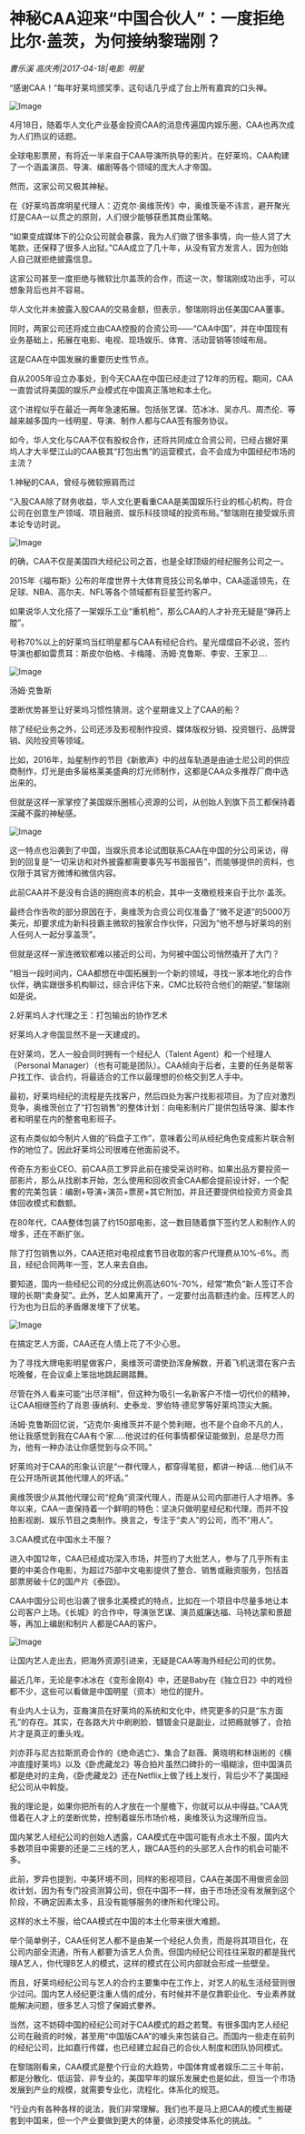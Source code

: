 # 神秘CAA迎来“中国合伙人”：一度拒绝比尔·盖茨，为何接纳黎瑞刚？

*曹乐溪 高庆秀|2017-04-18|电影 
                                                明星*

“感谢CAA！”每年好莱坞颁奖季，这句话几乎成了台上所有嘉宾的口头禅。

![Image](http://static.ylzbl.com/uploads/ueditor/php/upload/image/20170705/1499243494785790.jpeg)

4月18日，随着华人文化产业基金投资CAA的消息传遍国内娱乐圈，CAA也再次成为人们热议的话题。

全球电影票房，有将近一半来自于CAA导演所执导的影片。在好莱坞，CAA构建了一个涵盖演员、导演、编剧等各个领域的庞大人才帝国。

然而，这家公司又极其神秘。

在《好莱坞首席明星代理人：迈克尔·奥维茨传》中，奥维茨毫不讳言，避开聚光灯是CAA一以贯之的原则，人们很少能够获悉其商业策略。

“如果变成媒体下的公众公司就会暴露，我为人们做了很多事情，向一些人贷了大笔款，还保释了很多人出狱。”CAA成立了几十年，从没有官方发言人，因为创始人自己就拒绝披露信息。

这家公司甚至一度拒绝与微软比尔盖茨的合作，而这一次，黎瑞刚成功出手，可以想象背后也并不容易。

华人文化并未披露入股CAA的交易金额，但表示，黎瑞刚将出任美国CAA董事。

同时，两家公司还将成立由CAA控股的合资公司——“CAA中国”，并在中国现有业务基础上，拓展在电影、电视、现场娱乐、体育、活动营销等领域布局。

这是CAA在中国发展的重要历史性节点。

自从2005年设立办事处，到今天CAA在中国已经走过了12年的历程。期间，CAA一直尝试将美国的娱乐产业模式在中国真正落地和本土化。

这个进程似乎在最近一两年急速拓展。包括张艺谋、范冰冰、吴亦凡、周杰伦、等越来越多国内一线明星、导演、制作人都与CAA签有服务协议。

如今，华人文化与CAA不仅有股权合作，还将共同成立合资公司，已经占据好莱坞人才大半壁江山的CAA极其“打包出售”的运营模式，会不会成为中国经纪市场的主流？

1.神秘的CAA，曾经与微软擦肩而过

“入股CAA除了财务收益，华人文化更看重CAA是美国娱乐行业的核心机构，符合公司在创意生产领域、项目融资、娱乐科技领域的投资布局。”黎瑞刚在接受娱乐资本论专访时说。

![Image](http://static.ylzbl.com/201704281802528951)

的确，CAA不仅是美国四大经纪公司之首，也是全球顶级的经纪服务公司之一。

2015年《福布斯》公布的年度世界十大体育竞技公司名单中，CAA遥遥领先，在足球、NBA、高尔夫、NFL等各个领域都有巨星签约客户。

如果说华人文化搭了一架娱乐工业“重机枪”，那么CAA的人才补充无疑是“弹药上膛”。

号称70%以上的好莱坞当红明星都与CAA有经纪合约。星光熠熠自不必说，签约导演也都如雷贯耳：斯皮尔伯格、卡梅隆、汤姆·克鲁斯、李安、王家卫....

![Image](http://static.ylzbl.com/201704281802528577)

汤姆·克鲁斯

垄断优势甚至让好莱坞习惯性猜测，这个星期谁又上了CAA的船？

除了经纪业务之外，公司还涉及影视制作投资、媒体版权分销、投资银行、品牌营销、风险投资等领域。

比如，2016年，灿星制作的节目《新歌声》中的战车轨道是由迪士尼公司的供应商制作，灯光是由多届格莱美盛典的灯光师制作，这都是CAA众多推荐厂商中选出来的。

但就是这样一家掌控了美国娱乐圈核心资源的公司，从创始人到旗下员工都保持着深藏不露的神秘感。

![Image](http://static.ylzbl.com/201704281802523798)

这一特点也沿袭到了中国，当娱乐资本论试图联系CAA在中国的分公司采访，得到的回复是“一切采访和对外披露都需要事先写书面报告”，而能够提供的资料，也仅限于其官方微博和微信内容。

此前CAA并不是没有合适的拥抱资本的机会，其中一支橄榄枝来自于比尔·盖茨。

最终合作告吹的部分原因在于，奥维茨为合资公司仅准备了“微不足道”的5000万美元，却要求成为新科技霸主微软的独家合作伙伴，只因为“他不想与好莱坞的别人任何人一起分享盖茨”。

但就是这样一家连微软都难以接近的公司，为何被中国公司悄然撬开了大门？

“相当一段时间内，CAA都想在中国拓展到一个新的领域，寻找一家本地化的合作伙伴，确实跟很多机构聊过，综合评估下来，CMC比较符合他们的期望。”黎瑞刚如是说。

2.好莱坞人才代理之王：打包输出的协作艺术

好莱坞人才帝国显然不是一天建成的。

在好莱坞，艺人一般会同时拥有一个经纪人（Talent Agent）和一个经理人（Personal Manager）（也有可能是团队）。CAA倾向于后者，主要的任务是帮客户找工作、谈合约，将最适合的工作以最理想的价格交到艺人手中。

最初，好莱坞经纪的流程是先找客户，然后四处为客户找影视项目。为了应对激烈竞争，奥维茨创立了“打包销售”的整体计划：向电影制片厂提供包括导演、脚本作者和明星在内的整套电影班子。

这有点类似如今制片人做的“码盘子工作”，意味着公司从经纪角色变成影片联合制作的地位了。因此好莱坞公司很难在他面前说不。

传奇东方影业CEO、前CAA员工罗异此前在接受采访时称，如果出品方要投资一部影片，那么从找剧本开始，怎么使用和回收资金CAA都会提前设计好，一个配套的完美包装：编剧+导演+演员+票房+其它附加，并且还要提供给投资方资金具体回收模式和数额。

在80年代，CAA整体包装了约150部电影，这一数目随着旗下签约艺人和制作人的增多，还在不断扩张。

除了打包销售以外，CAA还把对电视成套节目收取的客户代理费从10%-6%。而且，经纪合同两年一签，艺人来去自由。

要知道，国内一些经纪公司的分成比例高达60%-70%，经常“欺负”新人签订不合理的长期“卖身契”。此外，艺人如果离开了，一定要付出高额违约金。压榨艺人的行为也为日后的矛盾爆发埋下了伏笔。

![Image](http://static.ylzbl.com/201704281802522147)

在搞定艺人方面，CAA还在人情上花了不少心思。

为了寻找大牌电影明星做客户，奥维茨可谓使劲浑身解数，开着飞机送潜在客户去吃晚餐，在会议桌上笨拙地跳起踢踏舞。

尽管在外人看来可能“出尽洋相”，但这种为吸引一名新客户不惜一切代价的精神，让CAA相继签约了肖恩·康纳利、史泰龙、罗伯特·德尼罗等好莱坞顶尖大腕。

汤姆·克鲁斯回忆说，“迈克尔·奥维茨并不是个势利眼，也不是个自命不凡的人，他让我感觉到我在CAA有个家.....他说过的任何事情都保证能做到，总是尽力而为，他有一种办法让你感觉到与众不同。”

好莱坞对于CAA的形象认识是“一群代理人，都穿得笔挺，都讲一种话....他们从不在公开场所说其他代理人的坏话。”

奥维茨很少从其他代理公司“挖角”资深代理人，而是从公司内部进行人才培养。多年以来，CAA一直保持着一个鲜明的特色：坚决只做明星经纪和代理，而并不投拍影视剧、娱乐节目之类制作。换言之，专注于“卖人”的公司，而不“用人”。

3.CAA模式在中国水土不服？

进入中国12年，CAA已经成功深入市场，并签约了大批艺人，参与了几乎所有主要的中美合作电影，为超过75部中文电影提供了整合、销售或融资服务，包括首部票房破十亿的国产片《泰囧》。

CAA中国分公司也沿袭了很多北美模式的特点，比如在一个项目中尽量多地让本公司客户上场。《长城》的合作中，导演张艺谋、演员威廉达福、马特达蒙和景甜等，再加上编剧和制片人都是CAA的客户。

![Image](http://static.ylzbl.com/201704281802522957)

让国内艺人走出去，把海外资源引进来，无疑是CAA等海外经纪公司的优势。

最近几年，无论是李冰冰在《变形金刚4》中，还是Baby在《独立日2》中的戏份都不少，这些可以看做是中国明星（资本）地位的提升。

有业内人士认为，亚裔演员在好莱坞的系统和文化中，终究更多的只是“东方面孔”的存在。其实，在各路大片中刷刷脸、镀镀金只是副业，过把瘾就够了，合拍片才是真正的重头戏。

刘亦菲与尼古拉斯凯奇合作的《绝命逃亡》、集合了赵薇、黄晓明和林诣彬的《横冲直撞好莱坞》以及《卧虎藏龙2》等合拍片虽然口碑扑的一塌糊涂，但中国演员都是绝对的主角，《卧虎藏龙2》还在Netflix上做了线上发行，背后少不了美国经纪公司从中斡旋。

我的理论是，如果你把所有的人才放在一个屋檐下，你就可以从中得益。”CAA凭借着在人才上的垄断优势，控制着娱乐市场价格，奥维茨认为这理所应当。

国内某艺人经纪公司的创始人透露，CAA模式在中国可能有点水土不服，国内大多数项目中需要的还是二三线的艺人，跟CAA签约的头部艺人合作的机会可能不多。

此前，罗异也提到，中美环境不同，同样的影视项目，CAA在美国不用做资金回收计划，因为有专门投资测算公司，但在中国不一样，由于市场还没有发展到这个阶段，不确定因素太多，且没有能够服务的律所和代理公司。

这样的水土不服，给CAA模式在中国的本土化带来很大难题。

举个简单例子，CAA任何艺人都不是由某一个经纪人负责，而是将其项目化，在公司内部全流通，所有人都要为该艺人负责。但国内经纪公司往往采取的都是我代理A艺人，你代理B艺人的模式，这样的模式在公司内部就会形成一些壁垒。

而且，好莱坞经纪公司与艺人的合约主要集中在工作上，对艺人的私生活经营则很少过问。国内艺人经纪更注重人情的成分，有时候并不是仅靠职业化、专业素养就能解决问题，很多艺人习惯了保姆式豢养。

当然，这不妨碍中国的经纪公司对于CAA模式的趋之若鹜。有很多国内艺人经纪公司在融资的时候，甚至用“中国版CAA”的噱头来包装自己。而国内一些走在前列的经纪公司，比如嘉行传媒，也已经建立起自己的合伙人制度和团队协同模式。

在黎瑞刚看来，CAA模式是整个行业的大趋势，中国体育或者娱乐二三十年前，都是分散化、低运营、非专业的，美国早年的娱乐发展史也是如此，但当一个市场发展到产业的规模，就需要专业化，流程化，体系化的规范。

“行业内有各种各样的说法，我们非常理解。我们也不是马上把CAA的模式生搬硬套到中国来，但一个产业要做到更大的体量，必须接受体系化的挑战。 ”

